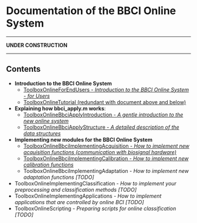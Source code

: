 Documentation of the BBCI Online System
=======================================

* * * * *

**UNDER CONSTRUCTION**

* * * * *

Contents
--------
-   **Introduction to the BBCI Online System**
    -   [ToolboxOnlineForEndUsers  - *Introduction to the BBCI Online System - for Users*](ToolboxOnlineForEndUsers.html)
    -   [ToolboxOnlineTutorial  (redundant with document above and below)](ToolboxOnlineTutorial.html)
-   **Explaining how bbci_apply.m works**:
    -   [ToolboxOnlineBbciApplyIntroduction  - *A gentle introduction to the new online system*](ToolboxOnlineBbciApplyIntroduction.html)
    -   [ToolboxOnlineBbciApplyStructure - *A detailed description of the data structures*](ToolboxOnlineBbciApplyStructure.html)
-   **Implementing new modules for the BBCI Online System**
    -   [ToolboxOnlineBbciImplementingAcquisition  - *How to implement new acquisition functions (communication with biosignal hardware)*](ToolboxOnlineBbciImplementingAcquisition.html)
    -   [ToolboxOnlineBbciImplementingCalibration   - *How to implement new calibration functions*](ToolboxOnlineBbciImplementingCalibration.html)
    -   ToolboxOnlineBbciImplementingAdaptation  - *How to implement new adaptation functions [TODO]*
-   ToolboxOnlineImplementingClassification - *How to implement your preprocessing and classification methods [TODO]*
-   ToolboxOnlineImplementingApplications - *How to implement applications that are controlled by online BCI [TODO]*
-   ToolboxOnlineScripting - *Preparing scripts for online classification [TODO]*